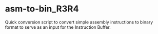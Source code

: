 # asm-to-bin_R3R4
Quick conversion script to convert simple assembly instructions to binary format to serve as an input for the Instruction Buffer.
